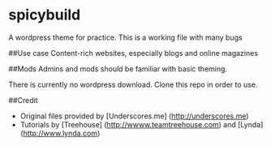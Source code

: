 # spicybuild
A wordpress theme for practice. This is a working file with many bugs

##Use case
Content-rich websites, especially blogs and online magazines

##Mods
Admins and mods should be familiar with basic theming. 

There is currently no wordpress download. Clone this repo in order to use. 

##Credit
- Original files provided by [Underscores.me] (http://underscores.me)
- Tutorials by [Treehouse] (http://wwww.teamtreehouse.com) and [Lynda] (http://www.lynda.com)
